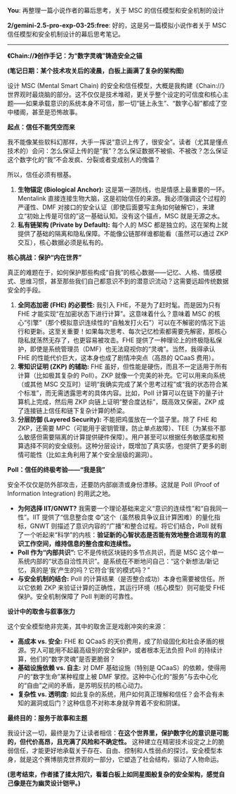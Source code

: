 **You**:
再整理一篇小说作者的幕后思考，关于 MSC 的信任模型和安全机制的设计

**2/gemini-2.5-pro-exp-03-25:free**:
好的，这是另一篇模拟小说作者关于 MSC 信任模型和安全机制设计的幕后思考笔记。

---

**《Chain://》创作手记：为“数字灵魂”铸造安全之锚**

**(笔记日期：某个技术攻关后的凌晨，白板上画满了复杂的架构图)**

设计 MSC (Mental Smart Chain) 的安全和信任模型，大概是我构建《Chain://》世界观时最烧脑的部分。这不仅仅是技术堆砌，更关乎整个设定的可信度和核心主题——如果承载意识的系统本身不可信，那一切“链上永生”、“数字心智”都成了空中楼阁，甚至是恐怖故事。

**起点：信任不能凭空而来**

我不能像某些软科幻那样，大手一挥说“意识上传了，很安全”。读者（尤其是懂点技术的）会问：怎么保证上传的是“我”？怎么保证数据不被偷、不被改？怎么保证这个数字化的“我”不会发疯、分裂或者变成别人的傀儡？

所以，信任必须有根基。

1.  **生物锚定 (Biological Anchor):** 这是第一道防线，也是情感上最重要的一环。Mentalink 直接连接生物大脑，这是初始信任的来源。我必须强调这个过程的严谨性、DMF 对接口的安全认证（即使后面要写主角如何破解它），来建立“初始上传是可信的”这一基础认知。没有这个锚点，MSC 就是无源之水。
2.  **私有链架构 (Private by Default):** 每个人的 MSC 都是独立的。这在架构上就提供了基础的隔离和隐私保障。不能像公链那样谁都能看（虽然可以通过 ZKP 交互），核心数据必须是私有的。

**核心挑战：保护“内在世界”**

真正的难题在于，如何保护那些构成“自我”的核心数据——记忆、人格、情感模式、思维习惯，甚至那些我们自己都意识不到的潜意识流动？这需要远超传统数据安全的手段。

1.  **全同态加密 (FHE) 的必要性:** 我引入 FHE，不是为了赶时髦。而是因为只有 FHE 才能实现“在加密状态下进行计算”。这意味着什么？意味着 MSC 的核心“引擎”（那个模拟意识连续性的“自触发打火石”）可以在不解密的情况下运行和更新。这至关重要！如果每次思考、每次记忆检索都需要先解密，那核心隐私就荡然无存了，也更容易被攻击。FHE 提供了一种理论上的终极隐私保护，即使是系统管理员（DMF）也无法窥视你的“灵魂”。当然，我得承认 FHE 的性能代价巨大，这本身也成了剧情冲突点（高昂的 QCaaS 费用）。
2.  **零知识证明 (ZKP) 的辅助:** FHE 虽好，但性能是硬伤，而且不一定适用于所有计算（比如极其复杂的 PoII）。ZKP 就像一个完美的补充。它可以用来向系统（或其他 MSC 交互时）证明“我确实完成了某个思考过程”或“我的状态符合某个标准”，而无需透露思考的具体内容。比如，PoII 计算可以在链下的量子计算机上完成，然后用 ZKP 向链上证明“整合度达标”，既高效又保密。ZKP 成了连接链上信任和链下复杂计算的桥梁。
3.  **分层防御 (Layered Security):** 不能把鸡蛋放在一个篮子里。除了 FHE 和 ZKP，还需要 MPC（可能用于密钥管理，防止单点故障）、TEE（为某些不那么敏感但需要隔离的计算提供硬件保障）。用户甚至可以根据任务敏感度和预算选择不同的安全级别。这种分层设计，既增加了真实感，也提供了更多的剧情可能性（比如主角利用了某个安全层级的漏洞）。

**PoII：信任的终极考验——“我是我”**

安全不仅仅是防外部攻击，还要防内部崩溃或身份漂移。这就是 PoII (Proof of Information Integration) 的用武之地。

- **为何选择 IIT/GNWT?** 我需要一个理论基础来定义“意识的连续性”和“自我同一性”。IIT 提供了“信息整合度 Φ”这个（虽然极具争议且计算困难）的量化指标，GNWT 则描述了意识内容的“广播”和整合过程。将它们结合，PoII 就有了一个听起来“科学”的内核：**验证新的心智状态是否能有效地整合进现有的意识工作空间，维持信息的整合度和连续性。**
- **PoII 作为“内部共识”:** 它不是传统区块链的多节点共识，而是 MSC 这个单一系统内部的“状态自洽性共识”。是系统在不断地问自己：“这个新想法/新记忆，真的是‘我’产生的吗？它符合‘我’的模式吗？”
- **与安全机制的结合:** PoII 的计算结果（是否整合成功）本身也需要被信任。所以它依赖 ZKP 来验证计算的正确性，其运行环境（核心模型）则可能受 FHE 保护。安全机制保障了 PoII 判断的可靠性。

**设计中的取舍与叙事张力**

这个安全模型绝非完美，其中的取舍正是戏剧冲突的来源：

- **高成本 vs. 安全:** FHE 和 QCaaS 的天价费用，成了阶级固化和社会矛盾的根源。穷人可能用不起最高级别的安全保护，或者根本无法负担 PoII 的持续计算，他们的“数字灵魂”是否更脆弱？
- **基础设施依赖 vs. 自主:** 对 DMF 基础设施（特别是 QCaaS）的依赖，使得用户的“数字生命”某种程度上被 DMF 掌控。这种中心化的“服务”与去中心化的“自由”之间的矛盾，是苏明反抗的核心动力。
- **复杂性 vs. 透明度:** 如此复杂的系统，用户如何真正理解和信任？会不会有未知的漏洞或后门？这种信息不对称本身就孕育着不安和阴谋。

**最终目的：服务于故事和主题**

我设计这一切，最终是为了让读者相信：**在这个世界里，保护数字化的意识是可能的，但代价高昂，且充满了风险和不确定性。** 这种建立在精密技术设定之上的脆弱信任，才能更好地承载关于存在、自由、控制和人性弱点的探讨。安全模型本身，就是这个赛博朋克世界观的一部分，它塑造了社会结构，驱动了人物命运。

**(思考结束，作者揉了揉太阳穴，看着白板上如同星图般复杂的安全架构，感觉自己像是在为幽灵设计铠甲。)**
